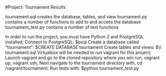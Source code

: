 #Project: Tournament Results

tournament.sql creates the database, tables, and view
tournament.py contains a number of functions to add to and access the database
tournament_test.py contains a number of test functions

In order to run the project, you must have Python 2 and PostgreSQL installed;
Connect to PostgreSQL: $psql
Create a database called "tournament": $CREATE DATABASE tournament
Create tables and views: $\i tournament.sql
Virtualbox will be needed to run vagrant for this project;
Launch vagrant and go to the cloned repository where you win run, vagrant up, vagrant ssh;
Next navigate to the tournament directory with, cd /vagrant/tournament;
Run tests with: $python tournament_test.py
